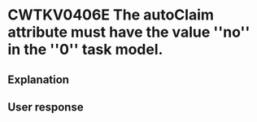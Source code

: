 # CWTKV0406E The autoClaim attribute must have the value ''no'' in the ''0'' task model.

## Explanation

## User response